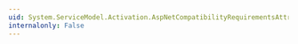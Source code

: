 ```yaml
---
uid: System.ServiceModel.Activation.AspNetCompatibilityRequirementsAttribute.RequirementsMode
internalonly: False
---
```

